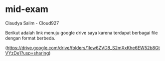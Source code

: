 # mid-exam
Claudya Salim - Cloud927

Berikut adalah link menuju google drive saya karena terdapat berbagai file dengan format berbeda.

(https://drive.google.com/drive/folders/1Icw6ZVD8_S2mXxKhe6EW52b8GtVYzDe1?usp=sharing)
